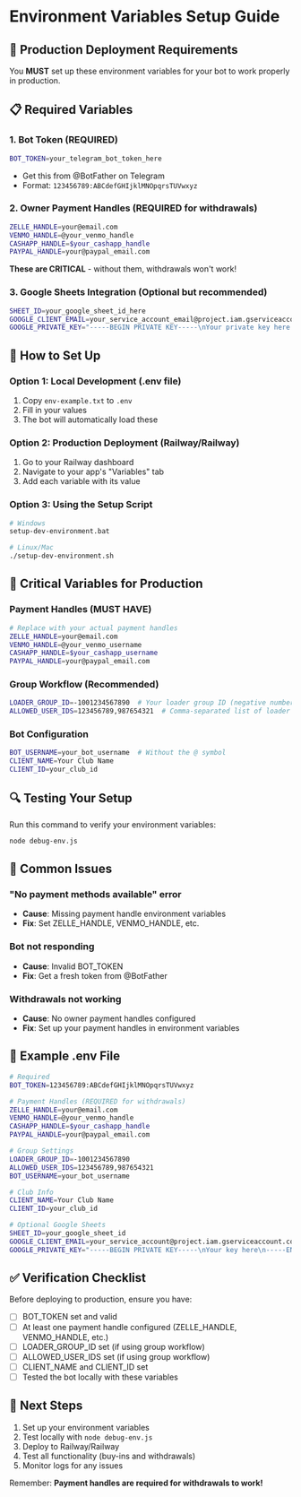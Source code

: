 # Environment Variables Setup Guide

## 🚀 Production Deployment Requirements

You **MUST** set up these environment variables for your bot to work properly in production.

## 📋 Required Variables

### 1. Bot Token (REQUIRED)
```bash
BOT_TOKEN=your_telegram_bot_token_here
```
- Get this from @BotFather on Telegram
- Format: `123456789:ABCdefGHIjklMNOpqrsTUVwxyz`

### 2. Owner Payment Handles (REQUIRED for withdrawals)
```bash
ZELLE_HANDLE=your@email.com
VENMO_HANDLE=@your_venmo_handle
CASHAPP_HANDLE=$your_cashapp_handle
PAYPAL_HANDLE=your@paypal_email.com
```
**These are CRITICAL** - without them, withdrawals won't work!

### 3. Google Sheets Integration (Optional but recommended)
```bash
SHEET_ID=your_google_sheet_id_here
GOOGLE_CLIENT_EMAIL=your_service_account_email@project.iam.gserviceaccount.com
GOOGLE_PRIVATE_KEY="-----BEGIN PRIVATE KEY-----\nYour private key here with \n escapes\n-----END PRIVATE KEY-----\n"
```

## 🔧 How to Set Up

### Option 1: Local Development (.env file)
1. Copy `env-example.txt` to `.env`
2. Fill in your values
3. The bot will automatically load these

### Option 2: Production Deployment (Railway/Railway)
1. Go to your Railway dashboard
2. Navigate to your app's "Variables" tab
3. Add each variable with its value

### Option 3: Using the Setup Script
```bash
# Windows
setup-dev-environment.bat

# Linux/Mac
./setup-dev-environment.sh
```

## 🎯 Critical Variables for Production

### Payment Handles (MUST HAVE)
```bash
# Replace with your actual payment handles
ZELLE_HANDLE=your@email.com
VENMO_HANDLE=@your_venmo_username
CASHAPP_HANDLE=$your_cashapp_username
PAYPAL_HANDLE=your@paypal_email.com
```

### Group Workflow (Recommended)
```bash
LOADER_GROUP_ID=-1001234567890  # Your loader group ID (negative number)
ALLOWED_USER_IDS=123456789,987654321  # Comma-separated list of loader user IDs
```

### Bot Configuration
```bash
BOT_USERNAME=your_bot_username  # Without the @ symbol
CLIENT_NAME=Your Club Name
CLIENT_ID=your_club_id
```

## 🔍 Testing Your Setup

Run this command to verify your environment variables:
```bash
node debug-env.js
```

## 🚨 Common Issues

### "No payment methods available" error
- **Cause**: Missing payment handle environment variables
- **Fix**: Set ZELLE_HANDLE, VENMO_HANDLE, etc.

### Bot not responding
- **Cause**: Invalid BOT_TOKEN
- **Fix**: Get a fresh token from @BotFather

### Withdrawals not working
- **Cause**: No owner payment handles configured
- **Fix**: Set up your payment handles in environment variables

## 📝 Example .env File

```bash
# Required
BOT_TOKEN=123456789:ABCdefGHIjklMNOpqrsTUVwxyz

# Payment Handles (REQUIRED for withdrawals)
ZELLE_HANDLE=your@email.com
VENMO_HANDLE=@your_venmo_handle
CASHAPP_HANDLE=$your_cashapp_handle
PAYPAL_HANDLE=your@paypal_email.com

# Group Settings
LOADER_GROUP_ID=-1001234567890
ALLOWED_USER_IDS=123456789,987654321
BOT_USERNAME=your_bot_username

# Club Info
CLIENT_NAME=Your Club Name
CLIENT_ID=your_club_id

# Optional Google Sheets
SHEET_ID=your_google_sheet_id
GOOGLE_CLIENT_EMAIL=your_service_account@project.iam.gserviceaccount.com
GOOGLE_PRIVATE_KEY="-----BEGIN PRIVATE KEY-----\nYour key here\n-----END PRIVATE KEY-----\n"
```

## ✅ Verification Checklist

Before deploying to production, ensure you have:

- [ ] BOT_TOKEN set and valid
- [ ] At least one payment handle configured (ZELLE_HANDLE, VENMO_HANDLE, etc.)
- [ ] LOADER_GROUP_ID set (if using group workflow)
- [ ] ALLOWED_USER_IDS set (if using group workflow)
- [ ] CLIENT_NAME and CLIENT_ID set
- [ ] Tested the bot locally with these variables

## 🚀 Next Steps

1. Set up your environment variables
2. Test locally with `node debug-env.js`
3. Deploy to Railway/Railway
4. Test all functionality (buy-ins and withdrawals)
5. Monitor logs for any issues

Remember: **Payment handles are required for withdrawals to work!**
